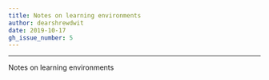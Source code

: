 ```yaml
---
title: Notes on learning environments
author: dearshrewdwit
date: 2019-10-17
gh_issue_number: 5
---
```


___

Notes on learning environments
